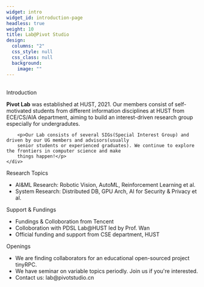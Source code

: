 ```yaml
---
widget: intro
widget_id: introduction-page
headless: true
weight: 10
title: Lab@Pivot Studio
design:
  columns: "2"
  css_style: null
  css_class: null
  background:
    image: ""
---
```



<div class="row">
    <div class="col-12 col-lg-12">
        <br>
        <div class="section-subheading">Introduction</div>
        <p><strong>Pivot Lab</strong> was established at HUST, 2021. Our members consist of self-motivated students from different
        information disciplines at HUST from ECE/CS/AIA department, aiming to build an interest-driven research group
        especially for undergradutes.</p>

        <p>Our Lab consists of several SIGs(Special Interest Group) and driven by our UG members and advisors(usually
        senior students or experienced graduates). We continue to explore the frontiers in computer science and make
        things happen!</p>
    </div>
</div>
<div class="row">
    <div class="col-12 col-lg-4">
        <div class="section-subheading">Research Topics</div>
        <ul class="ul-interests mb-0">
            <li>AI&ML Research: Robotic Vision, AutoML, Reinforcement Learning et al.</li>
            <li>System Research: Distributed DB, GPU Arch, AI for Security & Privacy et al.</li>
        </ul>
    </div>
    <div class="col-12 col-lg-4">
        <div class="section-subheading">Support & Fundings</div>
        <ul class="ul-interests mb-0">
            <li>Fundings & Colloboration from Tencent</li>
            <li>Colloboration with PDSL Lab@HUST led by Prof. Wan</li>
            <li>Official funding and support from CSE department, HUST</li>
        </ul>
    </div>
    <div class="col-12 col-lg-4">
        <div class="section-subheading">Openings</div>
        <ul class="ul-interests mb-0">
            <li>We are finding collaborators for an educational open-sourced project tinyRPC.</li>
            <li>We have seminar on variable topics periodly. Join us if you're interested.</li>
            <li>Contact us: lab@pivotstudio.cn</li>
        </ul>
    </div>
</div>
